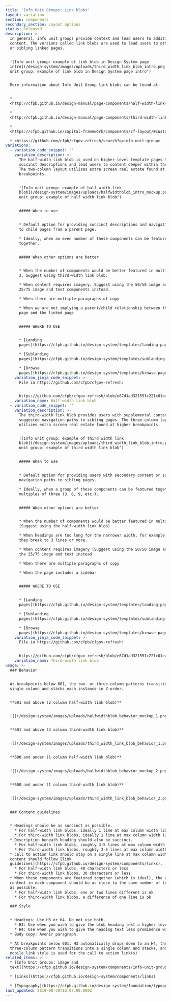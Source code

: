 ```yaml
---
title: 'Info Unit Groups: Link blobs'
layout: variation
section: components
secondary_section: Layout options
status: Released
description: >-
  In general, info unit groups provide context and lead users to additional
  content. The versions called link blobs are used to lead users to other deeper
  or sibling linked pages.


  ![Info unit group: example of link blob in Design System page
  intro](/design-system/images/uploads/third_width_link_blob_intro.png "Info
  unit group: example of link blob in Design System page intro")


  More information about Info Unit Group link blobs can be found at:


  *
  <http://cfpb.github.io/design-manual/page-components/half-width-link-blob.html>

  *
  <http://cfpb.github.io/design-manual/page-components/third-width-link-blob.html>

  *
  <https://cfpb.github.io/capital-framework/components/cf-layout/#custom-content-layouts>

  * <https://github.com/cfpb/cfgov-refresh/search?q=info-unit-group>
variations:
  - variation_code_snippet: ''
    variation_description: >-
      The half-width link blob is used on higher-level template pages to provide
      succinct descriptions and lead users to content deeper within the section.
      The two-column layout utilizes extra screen real estate found at higher
      breakpoints.


      ![Info unit group: example of half width link
      blob](/design-system/images/uploads/halfwidthblob_intro_mockup.png "Info
      unit group: example of half width link blob")


      ##### When to use


      * Default option for providing succinct descriptions and navigation paths
      to child pages from a parent page.

      * Ideally, when an even number of these components can be featured
      together.


      ##### When other options are better


      * When the number of components would be better featured in multiples of
      3. Suggest using third-width link blob.

      * When content requires imagery. Suggest using the 50/50 image and text or
      25/75 image and text components instead.

      * When there are multiple paragraphs of copy

      * When we are not implying a parent/child relationship between the current
      page and the linked page


      ##### WHERE TO USE


      * [Landing
      pages](https://cfpb.github.io/design-system/templates/landing-pages)

      * [Sublanding
      pages](https://cfpb.github.io/design-system/templates/sublanding-pages)

      * [Browse
      pages](https://cfpb.github.io/design-system/templates/browse-pages)
    variation_jinja_code_snippet: >-
      File in https://github.com/cfpb/cfgov-refresh:


      https://github.com/cfpb/cfgov-refresh/blob/e67d1ad321551c221c01eaa62589dfdd1177d1dc/cfgov/jinja2/v1/_includes/organisms/half-width-link-blob-group.html
    variation_name: Half-width link blob
  - variation_code_snippet: ''
    variation_description: >-
      The third-width link blob provides users with supplemental content or
      suggested navigation paths to sibling pages. The three-column layout
      utilizes extra screen real estate found at higher breakpoints.


      ![Info unit group: example of third width link
      blob](/design-system/images/uploads/third_width_link_blob_intro.png "Info
      unit group: example of third width link blob")


      ##### When to use


      * Default option for providing users with secondary content or suggested
      navigation paths to sibling pages.

      * Ideally, when a group of these components can be featured together in
      multiples of three (3, 6, 9, etc.).


      ##### When other options are better


      * When the number of components would be better featured in multiples of 2
      (Suggest using the half-width link blob)

      * When headings are too long for the narrower width, for example, when
      they break to 3 lines or more.

      * When content requires imagery (Suggest using the 50/50 image and text or
      the 25/75 image and text instead

      * When there are multiple paragraphs of copy

      * When the page includes a sidebar


      ##### WHERE TO USE


      * [Landing
      pages](https://cfpb.github.io/design-system/templates/landing-pages)

      * [Sublanding
      pages](https://cfpb.github.io/design-system/templates/sublanding-pages)

      * [Browse
      pages](https://cfpb.github.io/design-system/templates/browse-pages)
    variation_jinja_code_snippet: >-
      File in https://github.com/cfpb/cfgov-refresh:


      https://github.com/cfpb/cfgov-refresh/blob/e67d1ad321551c221c01eaa62589dfdd1177d1dc/cfgov/jinja2/v1/_includes/organisms/third-width-link-blob-group.html
    variation_name: Third-width link blob
usage: >-
  ### Behavior


  At breakpoints below 601, the two- or three-column patterns transition into a
  single column and stacks each instance in Z-order.


  **601 and above (2 column half-width link blob)**


  ![](/design-system/images/uploads/halfwidthblob_behavior_mockup_1.png)


  **601 and above (3 column third-width link blob)**


  ![](/design-system/images/uploads/third_width_link_blob_behavior_1.png)


  **600 and under (1 column half-width link blob)**


  ![](/design-system/images/uploads/halfwidthblob_behavior_mockup_2.png)


  **600 and under (1 column third-width link blob)**


  ![](/design-system/images/uploads/third_width_link_blob_behavior_2.png)


  ### Content guidelines


  * Headings should be as succinct as possible.
    * For half-width link blobs, ideally 1 line at max column width (25 characters) or two lines at max column width maximum (50 characters)
    * For third-width link blobs, ideally 1 line at max column width (25 characters) or two lines at max column width maximum (45 characters)
  * Description beneath heading should also be succinct.
    * For half-width link blobs, roughly 3-5 lines at max column width of text (100-250 characters)
    * For third-width link blobs, roughly 3-5 lines at max column width of text (between 90 and 150 characters)
  * Call to action link should stay on a single line at max column width. Link
  content should follow [link
  guidelines](https://cfpb.github.io/design-system/components/links).
    * For half-width link blobs, 40 characters or less
    * For third-width link blobs, 30 characters or less
  * When these components are featured together (which is ideal), the amount of
  content in each component should be as close to the same number of total lines
  as possible.
    * For half-width link blobs, one or two lines different is ok
    * For third-width link blobs, a difference of one line is ok

  ### Style


  * Headings: Use H3 or H4. Do not use both.
    * H3: Use when you wish to give the blob heading text a higher level of prominence within the page hierarchy. Avoid using H3 when it will cause the heading to break to 3 lines or more.
    * H4: Use when you wish to give the heading text less prominence within the page hierarchy or when the blob set follows an H3 heading. When you select the H4 you have the option of including a minicon to the left of the heading.
  * Body copy: Avenir paragraph.

  * At breakpoints below 601: H3 automatically drops down to an H4, the
  three-column pattern transitions into a single column and stacks, and the
  mobile link style is used for the call to action link(s)
related_items: >-
  * [Info Unit Groups: image and
  text](https://cfpb.github.io/design-system/components/info-unit-groups-image-and-text)

  * [Links](https://cfpb.github.io/design-system/components/links)

  * [Typography](https://cfpb.github.io/design-system/foundation/typography)
last_updated: 2019-08-30T16:07:00.000Z
---
```


